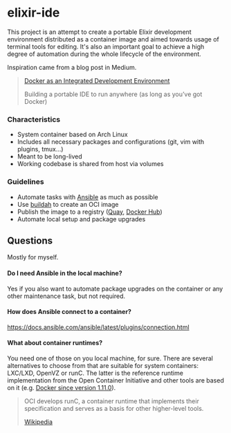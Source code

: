 # elixir-ide
This project is an attempt to create a portable Elixir development environment distributed as a container image and aimed towards usage of terminal tools for editing. It's also an important goal to achieve a high degree of automation during the whole lifecycle of the environment.

Inspiration came from a blog post in Medium.

> [Docker as an Integrated Development Environment](https://medium.com/@ls12styler/docker-as-an-integrated-development-environment-95bc9b01d2c1)
>
> Building a portable IDE to run anywhere (as long as you’ve got Docker)

### Characteristics

- System container based on Arch Linux
- Includes all necessary packages and configurations (git, vim with plugins, tmux...)
- Meant to be long-lived
- Working codebase is shared from host via volumes

### Guidelines
- Automate tasks with [Ansible](https://github.com/ansible/ansible) as much as possible
- Use [buildah](https://github.com/containers/buildah) to create an OCI image
- Publish the image to a registry ([Quay](https://quay.io/), [Docker Hub](https://hub.docker.com/))
- Automate local setup and package upgrades

## Questions
Mostly for myself.

#### Do I need Ansible in the local machine?
Yes if you also want to automate package upgrades on the container or any other maintenance task, but not required.

#### How does Ansible connect to a container?
https://docs.ansible.com/ansible/latest/plugins/connection.html

#### What about container runtimes?
You need one of those on you local machine, for sure. There are several alternatives to choose from that are suitable for system containers: LXC/LXD, OpenVZ or runC. The latter is the reference runtime implementation from the Open Container Initiative and other tools are based on it (e.g. [Docker since version 1.11.0](https://github.com/rkt/rkt/blob/master/Documentation/rkt-vs-other-projects.md#process-model)\).

> OCI develops runC, a container runtime that implements their specification and serves as a basis for other higher-level tools.
>
> [Wikipedia](https://en.wikipedia.org/wiki/Open_Container_Initiative)
